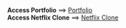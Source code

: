 **Access Portfolio** ==> [Portfolio](https://shraddha6184.github.io/BharatIntern/portfolio/)
<br>
**Access Netflix Clone** ==> [Netflix Clone](https://shraddha6184.github.io/BharatIntern/netflixClone/)
